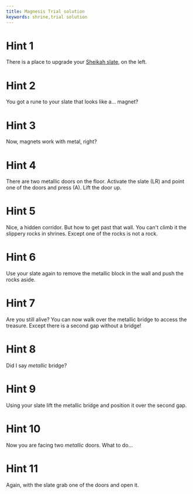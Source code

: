 ```yaml
---
title: Magnesis Trial solution
keywords: shrine,trial solution
---
```


# Hint 1
There is a place to upgrade your [Sheikah slate][sheikah_slate], on the left.

# Hint 2
You got a rune to your slate that looks like a... magnet?

# Hint 3
Now, magnets work with metal, right?

# Hint 4
There are two metallic doors on the floor. Activate the slate (LR) and point one of the doors and press (A).
Lift the door up.

# Hint 5
Nice, a hidden corridor.
But how to get past that wall. You can't climb it the slippery rocks in shrines. Except one of the rocks is not a rock.

# Hint 6
Use your slate again to remove the metallic block in the wall and push the rocks aside.

# Hint 7
Are you still alive?
You can now walk over the metallic bridge to access the treasure. Except there is a second gap without a bridge!

# Hint 8
Did I say _metallic_ bridge?

# Hint 9
Using your slate lift the metallic bridge and position it over the second gap.

# Hint 10
Now you are facing two _metallic_ doors. What to do...

# Hint 11
Again, with the slate grab one of the doors and open it.

<!-- INTERNAL LINKS -->
[sheikah_slate]: /01-sheikah-slate/index.md
